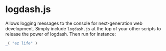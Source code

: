 # logdash.js

Allows logging messages to the console for next-generation web development. Simply include `logdash.js` at the top of your other scripts to release the power of logdash. Then run for instance:

```js
_( "ez life" )
```
